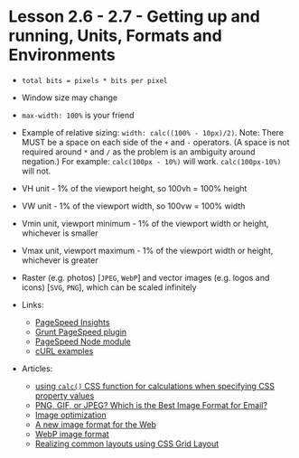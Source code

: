 # Lesson 2.6 - 2.7 - Getting up and running, Units, Formats and Environments

* ``total bits = pixels * bits per pixel``

* Window size may change

* ``max-width: 100%`` is your friend

* Example of relative sizing: ``width: calc((100% - 10px)/2)``. Note: There MUST be a space on each side of the ``+`` and ``-`` operators. (A space is not required around ``*`` and ``/`` as the problem is an ambiguity around negation.) For example: ``calc(100px - 10%)`` will work. ``calc(100px-10%)`` will not.

* VH unit - 1% of the viewport height, so 100vh = 100% height

* VW unit - 1% of the viewport width, so 100vw = 100% width

* Vmin unit, viewport minimum - 1% of the viewport width or height, whichever is smaller

* Vmax unit, viewport maximum - 1% of the viewport width or height, whichever is greater

* Raster (e.g. photos) [``JPEG``, ``WebP``] and vector images (e.g. logos and icons) [``SVG``, ``PNG``], which can be scaled infinitely

* Links:
   * [PageSpeed Insights](https://developers.google.com/speed/pagespeed/insights/)
   * [Grunt PageSpeed plugin](https://www.npmjs.com/package/grunt-pagespeed)
   * [PageSpeed Node module](https://github.com/addyosmani/psi/)
   * [cURL examples](https://www.thegeekstuff.com/2012/04/curl-examples/)


* Articles:
   * [using `calc()` CSS function for calculations when specifying CSS property values](https://developer.mozilla.org/en-US/docs/Web/CSS/calc)
   * [PNG, GIF, or JPEG? Which is the Best Image Format for Email?](https://litmus.com/blog/png-gif-or-jpeg-which-ones-should-you-use-in-email)
   * [Image optimization](https://developers.google.com/web/fundamentals/performance/optimizing-content-efficiency/image-optimization)
   * [A new image format for the Web](https://developers.google.com/speed/webp/?csw=1)
   * [WebP image format](https://caniuse.com/#feat=webp)
   * [Realizing common layouts using CSS Grid Layout](https://developer.mozilla.org/en-US/docs/Web/CSS/CSS_Grid_Layout/Realizing_common_layouts_using_CSS_Grid_Layout)
